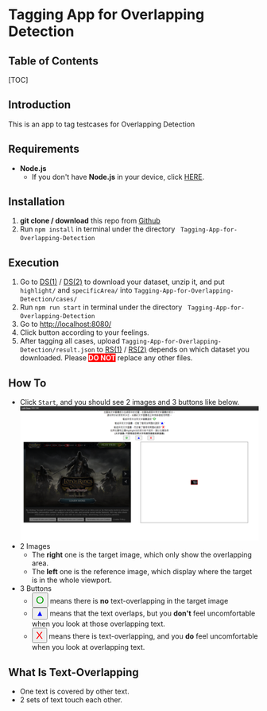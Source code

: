 # Tagging App for Overlapping Detection

## Table of Contents
[TOC]

## Introduction
This is an app to tag testcases for Overlapping Detection

## Requirements
- **Node.js**
    - If you don't have **Node.js** in your device, click [HERE](https://nodejs.org/en/download/).

## Installation

1. **git clone / download** this repo from [Github](https://github.com/IchBinTiMo/Tagging-App-for-Overlapping-Detection)
2. Run `npm install` in terminal under the directory `
Tagging-App-for-Overlapping-Detection`

## Execution
1. Go to [DS(1)]() / [DS(2)]() to download your dataset, unzip it, and put `highlight/` and `specificArea/` into `Tagging-App-for-Overlapping-Detection/cases/`
2. Run `npm run start` in terminal under the directory `
Tagging-App-for-Overlapping-Detection` 
2. Go to [http://localhost:8080/](http://localhost:8080/)
3. Click button according to your feelings.
4. After tagging all cases, upload `Tagging-App-for-Overlapping-Detection/result.json` to [RS(1)]() / [RS(2)]() depends on which dataset you downloaded. Please **<span style="background-color:red;color:white">DO  NOT</span>** replace any other files.

## How To
- Click `Start`, and you should see 2 images and 3 buttons like below.
    ![Demo](demo.png)
- 2 Images
    - The **right** one is the target image, which only show the overlapping area.
    - The **left** one is the reference image, which display where the target is in the whole viewport.
- 3 Buttons
    - <button class="tag" style="color: #00a000;font-size: 21px;" id="passBtn">O</button> means there is **no** text-overlapping in the target image
    - <button class="tag" style="color: #000fff;font-size: 16px;" id="fineBtn">▲</button> means that the text overlaps, but you **don't** feel uncomfortable when you look at those overlapping text.
    - <button class="tag" style="color: red;font-size: 21px;" id="failBtn">X</button> means there is text-overlapping, and you **do** feel uncomfortable when you look at overlapping text.

## What Is Text-Overlapping
- One text is covered by other text.
- 2 sets of text touch each other.
